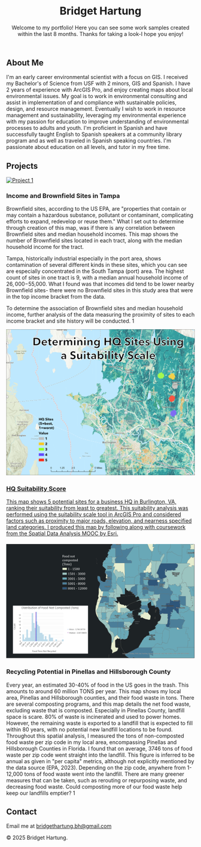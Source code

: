 
<head>
    <meta charset="UTF-8">
    <meta name="viewport" content="width=device-width, initial-scale=1.0">
    <title>My Portfolio</title>
     <link rel="stylesheet" href="styles.css">  <!-- Link to your CSS -->
            <header>
            <h1>Bridget Hartung</h1>
            <p>Welcome to my portfolio! Here you can see some work samples created within the last 8 months. Thanks for taking a look-I hope you enjoy! </p>
    </header>
    <section id="about">
        <h2>About Me</h2>
        <p>I'm an early career environmental scientist with a focus on GIS. I received my Bachelor's of Science from USF with 2 minors, GIS and Spanish. I have 2 years of experience with ArcGIS Pro, and enjoy creating maps about local environmental issues. My goal is to work in environmental consulting and assist in implementation of and compliance with sustainable policies, design, and resource management. Eventually I wish to work in resource management and sustainability, leveraging my environmental experience with my passion for education to improve understanding of environmental processes to adults and youth. I'm proficient in Spanish and have successfully taught English to Spanish speakers at a community library program and as well as traveled in Spanish speaking countries. I'm passionate about education on all levels, and tutor in my free time.</p>
    </section>
  <section id="projects">
      <!-- Projects Section -->
    <section id="projects">
        <h2>Projects</h2>
        <!-- Individual Project -->
        <div class="project">
            <a href="https://github.com/bhartungx/Portfolio/blob/main/brownfield_paper.jpg" target="https://github.com/bhartungx/Portfolio/blob/main/brownfield_paper.jpg">
                <img src="https://github.com/bhartungx/Portfolio/blob/main/brownfield_paper.jpg" alt="Project 1">
            </a>
            <div class="caption">
                <p></p>
            </div>
        </div>
    </section>

</body>
</html>
                 <h3>Income and Brownfield Sites in Tampa</h3>
                <p>Brownfield sites, according to the US EPA, are "properties that contain or may contain a hazardous substance, pollutant or contaminant, complicating efforts to expand, redevelop or reuse them." What I set out to determine through creation of this map, was if there is any correlation between Brownfield sites and median household incomes. This map shows the number of Brownfield sites located in each tract, along with the median household income for the tract.

Tampa, historically industrial especially in the port area, shows contamination of several different kinds in these sites, which you can see are especially concentrated in the South Tampa (port) area. The highest count of sites in one tract is 9, with a median annual household income of $26,000-$55,000. What I found was that incomes did tend to be lower nearby Brownfield sites- there were no Brownfield sites in this study area that were in the top income bracket from the data.

To determine the association of Brownfield sites and median household income, further analysis of the data measuring the proximity of sites to each income bracket and site history will be conducted. 1</p>
            </div>
        </a>
    </div>
    <div class="project">
        <a href="https://github.com/bhartungx/Portfolio/blob/main/suitabilityScale_HQ.png" target="https://github.com/bhartungx/Portfolio/blob/main/suitabilityScale_HQ.png">
            <img src="https://github.com/bhartungx/Portfolio/blob/main/suitabilityScale_HQ.png" alt="Project 2">
            <div class="caption">
                <h3>HQ Suitability Score</h3>
                <p>This map shows 5 potential sites for a business HQ in Burlington, VA, ranking their suitability from least to greatest. This suitability analysis was performed using the suitability scale tool in ArcGIS Pro and considered factors such as proximity to major roads, elevation, and nearness specified land categories.
I produced this map by following along with coursework from the Spatial Data Analysis MOOC by Esri.</p>
            </div>
        </a>
    </div>
    <h4></h4>
        <!-- Individual Project -->
        <div class="project">
            <a href="https://github.com/bhartungx/Portfolio/blob/main/recycle_potential_hillsborough_pinellas.jpg" target="https://github.com/bhartungx/Portfolio/blob/main/recycle_potential_hillsborough_pinellas.jpg">
                <img src="https://github.com/bhartungx/Portfolio/blob/main/recycle_potential_hillsborough_pinellas.jpg" alt="Project 3">
            </a>
            <div class="caption">
                <p> </p>
            </div>
        </div>
    </section>

</body>
</html>
                 <h3>Recycling Potential in Pinellas and Hillsborough County</h3>
                <p>Every year, an estimated 30-40% of food in the US goes in the trash. This amounts to around 60 million TONS per year. This map shows my local area, Pinellas and Hillsborough counties, and their food waste in tons. There are several composting programs, and this map details the net food waste, excluding waste that is composted.
Especially in Pinellas County, landfill space is scare. 80% of waste is incinerated and used to power homes. However, the remaining waste is exported to a landfill that is expected to fill within 80 years, with no potential new landfill locations to be found.
Throughout this spatial analysis, I measured the tons of non-composted food waste per zip code in my local area, encompassing Pinellas and Hillsborough Counties in Florida. I found that on average, 3746 tons of food waste per zip code went straight into the landfill. This figure is inferred to be annual as given in "per capita" metrics, although not explicitly mentioned by the data source (EPA, 2023). Depending on the zip code, anywhere from 1-12,000 tons of food waste went into the landfill.
There are many greener measures that can be taken, such as rerouting or repurposing waste, and decreasing food waste. Could composting more of our food waste help keep our landfills emptier? 1</p>
            </div>
        </a>
    </div>
</section>
        </ul>
    </section>
    <section id="contact">
        <h2>Contact</h2>
        <p>Email me at <a href="mailto:bridgethartung.bh@gmail.com">bridgethartung.bh@gmail.com</a></p>
    </section>
    <footer>
        <p>© 2025 Bridget Hartung.</p>
    </footer>
</body>
</html>
